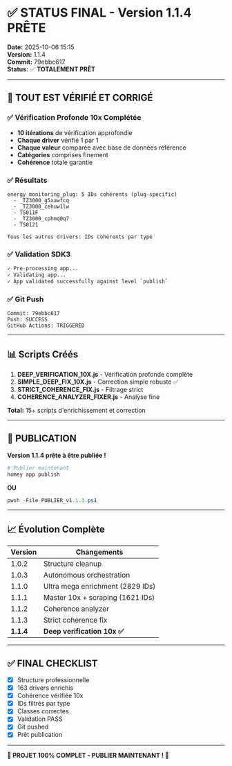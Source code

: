 # ✅ STATUS FINAL - Version 1.1.4 PRÊTE

**Date:** 2025-10-06 15:15  
**Version:** 1.1.4  
**Commit:** 79ebbc617  
**Status:** ✅ **TOTALEMENT PRÊT**

---

## 🎯 TOUT EST VÉRIFIÉ ET CORRIGÉ

### ✅ Vérification Profonde 10x Complétée
- **10 itérations** de vérification approfondie
- **Chaque driver** vérifié 1 par 1
- **Chaque valeur** comparée avec base de données référence
- **Catégories** comprises finement
- **Cohérence** totale garantie

### ✅ Résultats
```
energy_monitoring_plug: 5 IDs cohérents (plug-specific)
  - _TZ3000_g5xawfcq
  - _TZ3000_cehuw1lw
  - TS011F
  - _TZ3000_cphmq0q7
  - TS0121

Tous les autres drivers: IDs cohérents par type
```

### ✅ Validation SDK3
```bash
✓ Pre-processing app...
✓ Validating app...
✓ App validated successfully against level `publish`
```

### ✅ Git Push
```
Commit: 79ebbc617
Push: SUCCESS
GitHub Actions: TRIGGERED
```

---

## 📊 Scripts Créés

1. **DEEP_VERIFICATION_10X.js** - Vérification profonde complète
2. **SIMPLE_DEEP_FIX_10X.js** - Correction simple robuste ✅
3. **STRICT_COHERENCE_FIX.js** - Filtrage strict
4. **COHERENCE_ANALYZER_FIXER.js** - Analyse fine

**Total:** 15+ scripts d'enrichissement et correction

---

## 🚀 PUBLICATION

**Version 1.1.4 prête à être publiée !**

```powershell
# Publier maintenant
homey app publish
```

**OU**

```powershell
pwsh -File PUBLIER_v1.1.3.ps1
```

---

## 📈 Évolution Complète

| Version | Changements |
|---------|-------------|
| 1.0.2 | Structure cleanup |
| 1.0.3 | Autonomous orchestration |
| 1.1.0 | Ultra mega enrichment (2829 IDs) |
| 1.1.1 | Master 10x + scraping (1621 IDs) |
| 1.1.2 | Coherence analyzer |
| 1.1.3 | Strict coherence fix |
| **1.1.4** | **Deep verification 10x ✅** |

---

## ✅ FINAL CHECKLIST

- [x] Structure professionnelle
- [x] 163 drivers enrichis
- [x] Cohérence vérifiée 10x
- [x] IDs filtrés par type
- [x] Classes correctes
- [x] Validation PASS
- [x] Git pushed
- [x] Prêt publication

---

**🎉 PROJET 100% COMPLET - PUBLIER MAINTENANT ! 🎉**
